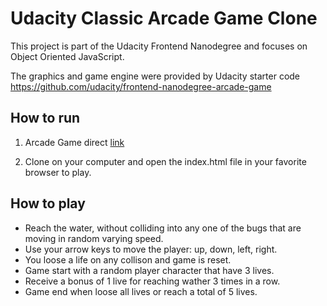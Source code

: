 # Udacity Classic Arcade Game Clone

This project is part of the Udacity Frontend Nanodegree and focuses on Object Oriented JavaScript.

The graphics and game engine were provided by Udacity starter code https://github.com/udacity/frontend-nanodegree-arcade-game


## How to run

1. Arcade Game direct [link](https://gabrielrm.github.io/arcade-game/)

2. Clone on your computer and open the index.html file in your favorite browser to play.


## How to play

- Reach the water, without colliding into any one of the bugs that are moving in random varying speed.
- Use your arrow keys to move the player: up, down, left, right.
- You loose a life on any collison and game is reset.
- Game start with a random player character that have 3 lives.
- Receive a bonus of 1 live for reaching wather 3 times in a row.
- Game end when loose all lives or reach a total of 5 lives.
